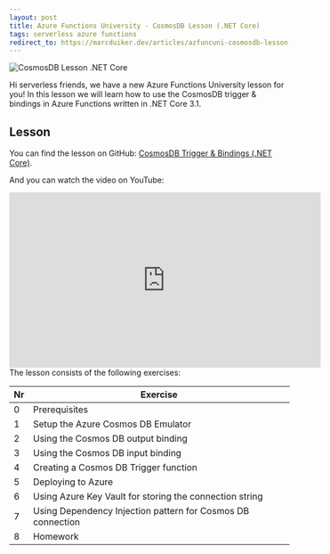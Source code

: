 ```yaml
---
layout: post
title: Azure Functions University - CosmosDB Lesson (.NET Core)
tags: serverless azure functions
redirect_to: https://marcduiker.dev/articles/azfuncuni-cosmosdb-lesson-dotnet
---
```


<img class="u-max-full-width" itemprop="image" src="{{ site.url }}/assets/2021/02/07/AzureFunctionsUniversity_CosmosDB_Lesson_dotnetcore.png" alt="CosmosDB Lesson .NET Core">

Hi serverless friends, we have a new Azure Functions University lesson for you! In this lesson we will learn how to use the CosmosDB trigger & bindings in Azure Functions written in .NET Core 3.1.

<!--more-->

## Lesson

You can find the lesson on GitHub: [CosmosDB Trigger & Bindings (.NET Core)](https://github.com/marcduiker/azure-functions-university/blob/main/lessons/dotnetcore31/cosmosdb/README.md).

And you can watch the video on YouTube:

<iframe width="560" height="315" src="https://www.youtube.com/embed/h_vX3LrQ4l4" title="YouTube video player" frameborder="0" allow="accelerometer; autoplay; clipboard-write; encrypted-media; gyroscope; picture-in-picture" allowfullscreen></iframe>

<br>
The lesson consists of the following exercises:

|Nr|Exercise
|-|-
|0|Prerequisites
|1|Setup the Azure Cosmos DB Emulator
|2|Using the Cosmos DB output binding
|3|Using the Cosmos DB input binding
|4|Creating a Cosmos DB Trigger function
|5|Deploying to Azure
|6|Using Azure Key Vault for storing the connection string
|7|Using Dependency Injection pattern for Cosmos DB connection
|8|Homework